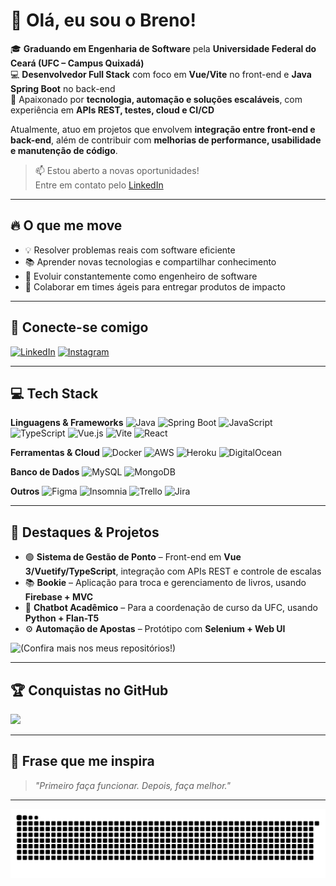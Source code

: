 # 👋 Olá, eu sou o Breno!

🎓 **Graduando em Engenharia de Software** pela **Universidade Federal do Ceará (UFC – Campus Quixadá)**  
💻 **Desenvolvedor Full Stack** com foco em **Vue/Vite** no front-end e **Java Spring Boot** no back-end  
🚀 Apaixonado por **tecnologia, automação e soluções escaláveis**, com experiência em **APIs REST, testes, cloud e CI/CD**

Atualmente, atuo em projetos que envolvem **integração entre front-end e back-end**, além de contribuir com **melhorias de performance, usabilidade e manutenção de código**.

> 📫 Estou aberto a novas oportunidades!  
> Entre em contato pelo [LinkedIn](https://linkedin.com/in/breno-gonzaga)

---

## 🔥 O que me move
- 💡 Resolver problemas reais com software eficiente
- 📚 Aprender novas tecnologias e compartilhar conhecimento
- 🌱 Evoluir constantemente como engenheiro de software
- 🤝 Colaborar em times ágeis para entregar produtos de impacto

---

## 🌟 Conecte-se comigo
[![LinkedIn](https://img.shields.io/badge/LinkedIn-%230077B5.svg?logo=linkedin&logoColor=white)](https://linkedin.com/in/breno-gonzaga)
[![Instagram](https://img.shields.io/badge/Instagram-%23E4405F.svg?logo=Instagram&logoColor=white)](https://instagram.com/brenogonzaagac)

---

## 💻 Tech Stack
**Linguagens & Frameworks**
![Java](https://img.shields.io/badge/Java-%23ED8B00.svg?style=plastic&logo=java&logoColor=white)
![Spring Boot](https://img.shields.io/badge/SpringBoot-%236DB33F.svg?style=plastic&logo=springboot&logoColor=white)
![JavaScript](https://img.shields.io/badge/JavaScript-%23F7DF1E.svg?style=plastic&logo=javascript&logoColor=black)
![TypeScript](https://img.shields.io/badge/TypeScript-%23007ACC.svg?style=plastic&logo=typescript&logoColor=white)
![Vue.js](https://img.shields.io/badge/Vue.js-%234FC08D.svg?style=plastic&logo=vue.js&logoColor=white)
![Vite](https://img.shields.io/badge/Vite-%23646CFF.svg?style=plastic&logo=vite&logoColor=white)
![React](https://img.shields.io/badge/React-%2320232A.svg?style=plastic&logo=react&logoColor=61DAFB)

**Ferramentas & Cloud**
![Docker](https://img.shields.io/badge/Docker-%230db7ed.svg?style=plastic&logo=docker&logoColor=white)
![AWS](https://img.shields.io/badge/AWS-%23FF9900.svg?style=plastic&logo=amazon-aws&logoColor=white)
![Heroku](https://img.shields.io/badge/Heroku-%23430098.svg?style=plastic&logo=heroku&logoColor=white)
![DigitalOcean](https://img.shields.io/badge/DigitalOcean-%230167ff.svg?style=plastic&logo=digitalocean&logoColor=white)

**Banco de Dados**
![MySQL](https://img.shields.io/badge/MySQL-%2300f.svg?style=plastic&logo=mysql&logoColor=white)
![MongoDB](https://img.shields.io/badge/MongoDB-%234ea94b.svg?style=plastic&logo=mongodb&logoColor=white)

**Outros**
![Figma](https://img.shields.io/badge/Figma-%23F24E1E.svg?style=plastic&logo=figma&logoColor=white)
![Insomnia](https://img.shields.io/badge/Insomnia-%235849BE.svg?style=plastic&logo=insomnia&logoColor=white)
![Trello](https://img.shields.io/badge/Trello-%23026AA7.svg?style=plastic&logo=trello&logoColor=white)
![Jira](https://img.shields.io/badge/Jira-%230A0FFF.svg?style=plastic&logo=jira&logoColor=white)

---

## 🚀 Destaques & Projetos
- 🟢 **Sistema de Gestão de Ponto** – Front-end em **Vue 3/Vuetify/TypeScript**, integração com APIs REST e controle de escalas
- 📚 **Bookie** – Aplicação para troca e gerenciamento de livros, usando **Firebase + MVC**
- 🤖 **Chatbot Acadêmico** – Para a coordenação de curso da UFC, usando **Python + Flan-T5**
- ⚙️ **Automação de Apostas** – Protótipo com **Selenium + Web UI**

![*(Confira mais nos meus repositórios!)*](https://github.com/brenogonzagacarvalho?tab=repositories)

---

## 🏆 Conquistas no GitHub
![](https://github-profile-trophy.vercel.app/?username=brenogonzagacarvalho&theme=radical&no-frame=false&no-bg=true&margin-w=4)

---

## 💬 Frase que me inspira
> *"Primeiro faça funcionar. Depois, faça melhor."*

---

![Snake animation](https://github.com/brenogonzagacarvalho/brenogonzagacarvalho/blob/output/github-contribution-grid-snake.svg)
